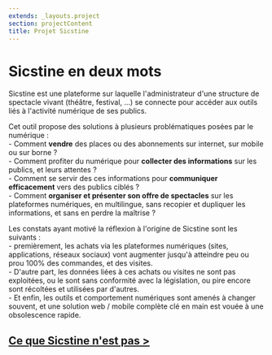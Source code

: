 ```yaml
---
extends: _layouts.project
section: projectContent
title: Projet Sicstine
---
```


# Sicstine en deux mots

Sicstine est une plateforme sur laquelle l'administrateur d'une structure de spectacle vivant (théâtre, festival, ...) se connecte pour accéder aux outils liés à l'activité numérique de ses publics.

Cet outil propose des solutions à plusieurs problématiques posées par le numérique :  
\- Comment **vendre** des places ou des abonnements sur internet, sur mobile ou sur borne ?  
\- Comment profiter du numérique pour **collecter des informations** sur les publics, et leurs attentes ?  
\- Comment se servir des ces informations pour **communiquer efficacement** vers des publics ciblés ?  
\- Comment **organiser et présenter son offre de spectacles** sur les plateformes numériques, en multilingue, sans recopier et dupliquer les informations, et sans en perdre la maîtrise ?

Les constats ayant motivé la réflexion à l'origine de Sicstine sont les suivants :  
\- premièrement, les achats via les plateformes numériques (sites, applications, réseaux sociaux) vont augmenter jusqu'à atteindre peu ou prou 100% des commandes, et des visites.  
\- D'autre part, les données liées à ces achats ou visites ne sont pas exploitées, ou le sont sans conformité avec la législation, ou pire encore sont récoltées et utilisées par d'autres.  
\- Et enfin, les outils et comportement numériques sont amenés à changer souvent, et une solution web / mobile complète clé en main est vouée à une obsolescence rapide.

## [Ce que Sicstine n'est pas >](/p/sicstine2)